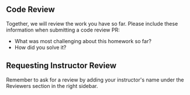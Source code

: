 ## Code Review 

Together, we will review the work you have so far. Please include these information when submitting a code review PR:

  * What was most challenging about this homework so far?
  * How did you solve it?

## Requesting Instructor Review

Remember to ask for a review by adding your instructor's name under the Reviewers section in the right sidebar.